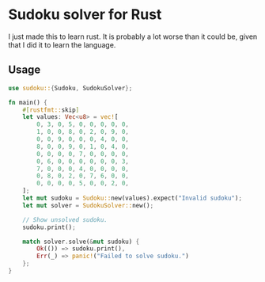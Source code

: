 # Sudoku solver for Rust

I just made this to learn rust. It is probably a lot worse than it could be,
given that I did it to learn the language.

## Usage

```rs
use sudoku::{Sudoku, SudokuSolver};

fn main() {
    #[rustfmt::skip]
    let values: Vec<u8> = vec![
        0, 3, 0, 5, 0, 0, 0, 0, 0,
        1, 0, 0, 8, 0, 2, 0, 9, 0,
        0, 0, 9, 0, 0, 0, 4, 0, 0,
        8, 0, 0, 9, 0, 1, 0, 4, 0,
        0, 0, 0, 0, 7, 0, 0, 0, 0,
        0, 6, 0, 0, 0, 0, 0, 0, 3,
        7, 0, 0, 0, 4, 0, 0, 0, 0,
        0, 8, 0, 2, 0, 7, 6, 0, 0,
        0, 0, 0, 0, 5, 0, 0, 2, 0,
    ];
    let mut sudoku = Sudoku::new(values).expect("Invalid sudoku");
    let mut solver = SudokuSolver::new();

    // Show unsolved sudoku.
    sudoku.print();

    match solver.solve(&mut sudoku) {
        Ok(()) => sudoku.print(),
        Err(_) => panic!("Failed to solve sudoku.")
    };
}

```
